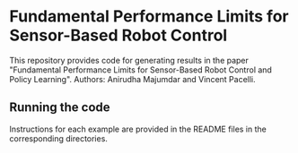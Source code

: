 # Fundamental Performance Limits for Sensor-Based Robot Control

This repository provides code for generating results in the paper "Fundamental Performance Limits for Sensor-Based Robot Control and Policy Learning".
Authors: Anirudha Majumdar and Vincent Pacelli.

## Running the code

Instructions for each example are provided in the README files in the corresponding directories. 
